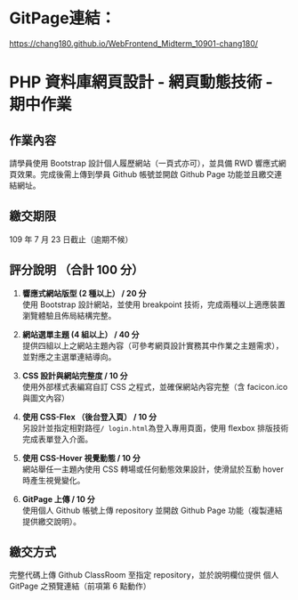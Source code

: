 # GitPage連結：
https://chang180.github.io/WebFrontend_Midterm_10901-chang180/

# PHP 資料庫網頁設計 - 網頁動態技術 - 期中作業

## 作業內容
請學員使⽤ Bootstrap 設計個人履歷網站（一頁式亦可），並具備 RWD 響應式網頁效果。完成後需上傳到學員 Github 帳號並開啟 Github Page 功能並且繳交連結網址。

##	繳交期限
109 年 7 ⽉ 23 日截止（逾期不候）

##	評分說明 （合計 100 分）
1. **響應式網站版型 (2 種以上） / 20 分**
<br>使用 Bootstrap 設計網站，並使用 breakpoint 技術，完成兩種以上適應裝置瀏覽體驗且佈局結構完整。

2. **網站選單主題 (4 組以上） / 40 分**
<br>提供四組以上之網站主題內容（可參考網頁設計實務其中作業之主題需求），並對應之主選單連結導向。

3. **CSS 設計與網站完整度 / 10 分**
<br>使用外部樣式表編寫自訂 CSS 之程式，並確保網站內容完整（含 facicon.ico 與圖文內容）

4. **使用 CSS-Flex （後台登入頁） / 10 分**
<br>另設計並指定相對路徑`/ login.html`為登入專用頁面，使用 flexbox 排版技術完成表單登入介面。

5. **使用 CSS-Hover 視覺動態 / 10 分**
<br>網站舉任一主題內使用 CSS 轉場或任何動態效果設計，使滑鼠於互動 hover 時產生視覺變化。

6. **GitPage 上傳 / 10 分**
<br>使用個人 Github 帳號上傳 repository 並開啟 Github Page 功能（複製連結提供繳交說明）。

## 繳交方式
完整代碼上傳 Github ClassRoom 至指定 repository，並於說明欄位提供 個人 GitPage 之預覽連結（前項第 6 點動作）
